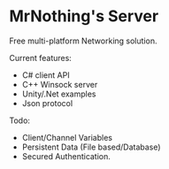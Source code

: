 MrNothing's Server
==========

Free multi-platform Networking solution.

Current features:

- C# client API
- C++ Winsock server
- Unity/.Net examples
- Json protocol

Todo:

- Client/Channel Variables
- Persistent Data (File based/Database)
- Secured Authentication.